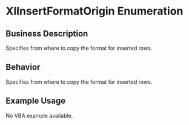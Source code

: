 # XlInsertFormatOrigin Enumeration

## Business Description
Specifies from where to copy the format for inserted rows.

## Behavior
Specifies from where to copy the format for inserted rows.

## Example Usage
No VBA example available.